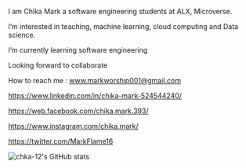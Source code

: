 I am Chika Mark a software engineering students at ALX, Microverse.

I’m interested in teaching, machine learning, cloud computing and Data science.

I’m currently learning software engineering

Looking forward to collaborate

How to reach me :
www.markworship001@gmail.com

https://www.linkedin.com/in/chika-mark-524544240/

https://web.facebook.com/chika.mark.393/

https://www.instagram.com/chika.mark/

https://twitter.com/MarkFlame16


<!---
chika-12/chika-12 is a ✨ special ✨ repository because its `README.md` (this file) appears on your GitHub profile.
You can click the Preview link to take a look at your changes.
--->
![chka-12's GitHub stats](https://github-readme-stats.vercel.app/api?username=chika-12&show_icons=true&theme=radical)
